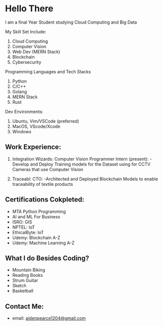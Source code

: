 # Hello There
I am a final Year Student studying Cloud Computing and Big Data

My Skill Set Include:
1. Cloud Computing
2. Computer Vision
3. Web Dev (MERN Stack)
4. Blockchain 
5. Cybersecurity

Programming Languages and Tech Stacks 
1. Python 
2. C/C++
3. Golang
4. MERN Stack
5. Rust


Dev Environments:
1. Ubuntu, Vim/VSCode (preferred)
2. MacOS, VScode/Xcode
3. Windows


## Work Experience:
1. Integration Wizards: Computer Vision Programmer Intern (present):
      -Develop and Deploy Training models for the Dataset using for CCTV Cameras that use Computer Vision


2. Traceabl: CTO:
    -Architected and Deployed Blockchain Models to enable traceability of textile products
    
   
## Certifications Cokpleted:
- MTA Python Programming
- AI and ML For Business
- ISRO: GIS 
- NPTEL: IoT
- EthicalByte: IoT
- Udemy: Blockchain A-Z
- Udemy: Machine Learning A-Z


## What I do Besides Coding?
- Mountain Biking
- Reading Books
- Strum Guitar
- Sketch
- Basketball


## Contact Me:

- email: [aidenpearce1204@gmail.com](aidenpearce1204@gmail.com)
